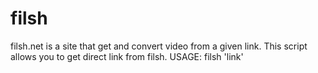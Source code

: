filsh
=====

filsh.net is a site that get and convert video from a given link.
This script allows you to get direct link from filsh.
USAGE:
    filsh 'link'
